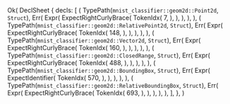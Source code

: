 Ok(
    DeclSheet {
        decls: [
            (
                TypePath(`mnist_classifier::geom2d::Point2d`, `Struct`),
                Err(
                    Expr(
                        ExpectRightCurlyBrace(
                            TokenIdx(
                                7,
                            ),
                        ),
                    ),
                ),
            ),
            (
                TypePath(`mnist_classifier::geom2d::RelativePoint2d`, `Struct`),
                Err(
                    Expr(
                        ExpectRightCurlyBrace(
                            TokenIdx(
                                148,
                            ),
                        ),
                    ),
                ),
            ),
            (
                TypePath(`mnist_classifier::geom2d::Vector2d`, `Struct`),
                Err(
                    Expr(
                        ExpectRightCurlyBrace(
                            TokenIdx(
                                160,
                            ),
                        ),
                    ),
                ),
            ),
            (
                TypePath(`mnist_classifier::geom2d::ClosedRange`, `Struct`),
                Err(
                    Expr(
                        ExpectRightCurlyBrace(
                            TokenIdx(
                                488,
                            ),
                        ),
                    ),
                ),
            ),
            (
                TypePath(`mnist_classifier::geom2d::BoundingBox`, `Struct`),
                Err(
                    Expr(
                        ExpectIdentifier(
                            TokenIdx(
                                570,
                            ),
                        ),
                    ),
                ),
            ),
            (
                TypePath(`mnist_classifier::geom2d::RelativeBoundingBox`, `Struct`),
                Err(
                    Expr(
                        ExpectRightCurlyBrace(
                            TokenIdx(
                                693,
                            ),
                        ),
                    ),
                ),
            ),
        ],
    },
)